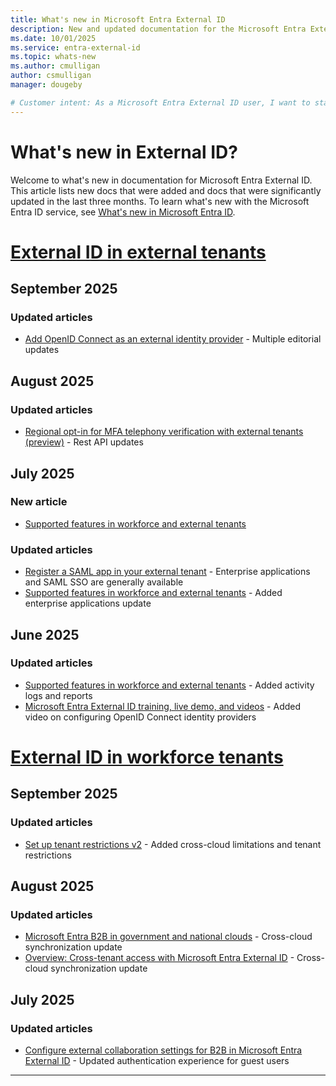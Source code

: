 ```yaml
---
title: What's new in Microsoft Entra External ID
description: New and updated documentation for the Microsoft Entra External ID.
ms.date: 10/01/2025
ms.service: entra-external-id
ms.topic: whats-new
ms.author: cmulligan
author: csmulligan
manager: dougeby

# Customer intent: As a Microsoft Entra External ID user, I want to stay updated on the new documentation and significant updates, so that I can stay informed about the changes and improvements in the service.
---
```


# What's new in External ID?

Welcome to what's new in documentation for Microsoft Entra External ID. This article lists new docs that were added and docs that were significantly updated in the last three months. To learn what's new with the Microsoft Entra ID service, see [What's new in Microsoft Entra ID](~/fundamentals/whats-new.md).

# [External ID in external tenants](#tab/external-tenants)

## September 2025

### Updated articles

- [Add OpenID Connect as an external identity provider](customers/how-to-custom-oidc-federation-customers.md) - Multiple editorial updates

## August 2025

### Updated articles

- [Regional opt-in for MFA telephony verification with external tenants (preview)](customers/how-to-region-code-opt-in.md) - Rest API updates

## July 2025

### New article

- [Supported features in workforce and external tenants](customers/how-to-add-enterprise-application.md)

### Updated articles

- [Register a SAML app in your external tenant](customers/how-to-register-saml-app.md) - Enterprise applications and SAML SSO are generally available
- [Supported features in workforce and external tenants](customers/concept-supported-features-customers.md) - Added enterprise applications update

## June 2025

### Updated articles

- [Supported features in workforce and external tenants](customers/concept-supported-features-customers.md) - Added activity logs and reports
- [Microsoft Entra External ID training, live demo, and videos](customers/reference-training-videos.md) - Added video on configuring OpenID Connect identity providers

# [External ID in workforce tenants](#tab/workforce-tenants)

## September 2025

### Updated articles

- [Set up tenant restrictions v2](tenant-restrictions-v2.md) - Added cross-cloud limitations and tenant restrictions

## August 2025

### Updated articles

- [Microsoft Entra B2B in government and national clouds](b2b-government-national-clouds.md) - Cross-cloud synchronization update
- [Overview: Cross-tenant access with Microsoft Entra External ID](cross-tenant-access-overview.md) - Cross-cloud synchronization update

## July 2025

### Updated articles

- [Configure external collaboration settings for B2B in Microsoft Entra External ID](external-collaboration-settings-configure.md) - Updated authentication experience for guest users

---
